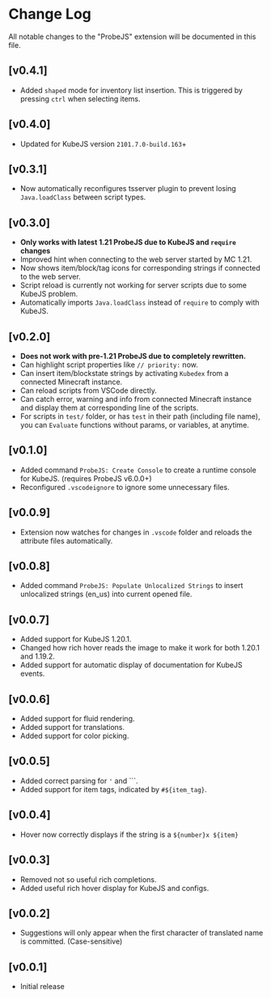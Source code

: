 # Change Log

All notable changes to the "ProbeJS" extension will be documented in this file.

## [v0.4.1]

- Added `shaped` mode for inventory list insertion. This is triggered by pressing `ctrl` when selecting items.

## [v0.4.0]

- Updated for KubeJS version `2101.7.0-build.163`+

## [v0.3.1]

- Now automatically reconfigures tsserver plugin to prevent losing `Java.loadClass` between script types.

## [v0.3.0]

- **Only works with latest 1.21 ProbeJS due to KubeJS and `require` changes**
- Improved hint when connecting to the web server started by MC 1.21.
- Now shows item/block/tag icons for corresponding strings if connected to the web server.
- Script reload is currently not working for server scripts due to some KubeJS problem.
- Automatically imports `Java.loadClass` instead of `require` to comply with KubeJS.

## [v0.2.0]

- **Does not work with pre-1.21 ProbeJS due to completely rewritten.**
- Can highlight script properties like `// priority:` now.
- Can insert item/blockstate strings by activating `Kubedex` from a connected Minecraft instance.
- Can reload scripts from VSCode directly.
- Can catch error, warning and info from connected Minecraft instance and display them at corresponding line of the scripts.
- For scripts in `test/` folder, or has `test` in their path (including file name), you can `Evaluate` functions without params, or variables, at anytime.

## [v0.1.0]

- Added command `ProbeJS: Create Console` to create a runtime console for KubeJS. (requires ProbeJS v6.0.0+)
- Reconfigured `.vscodeignore` to ignore some unnecessary files.

## [v0.0.9]

- Extension now watches for changes in `.vscode` folder and reloads the attribute files automatically.

## [v0.0.8]

- Added command `ProbeJS: Populate Unlocalized Strings` to insert unlocalized strings (en_us) into current opened file.

## [v0.0.7]

- Added support for KubeJS 1.20.1.
- Changed how rich hover reads the image to make it work for both 1.20.1 and 1.19.2.
- Added support for automatic display of documentation for KubeJS events.

## [v0.0.6]

- Added support for fluid rendering.
- Added support for translations.
- Added support for color picking.

## [v0.0.5]

- Added correct parsing for `'` and `\``.
- Added support for item tags, indicated by `#${item_tag}`.

## [v0.0.4]

- Hover now correctly displays if the string is a `${number}x ${item}`

## [v0.0.3]

- Removed not so useful rich completions.
- Added useful rich hover display for KubeJS and configs.

## [v0.0.2]

- Suggestions will only appear when the first character of translated name is committed. (Case-sensitive)

## [v0.0.1]

- Initial release
